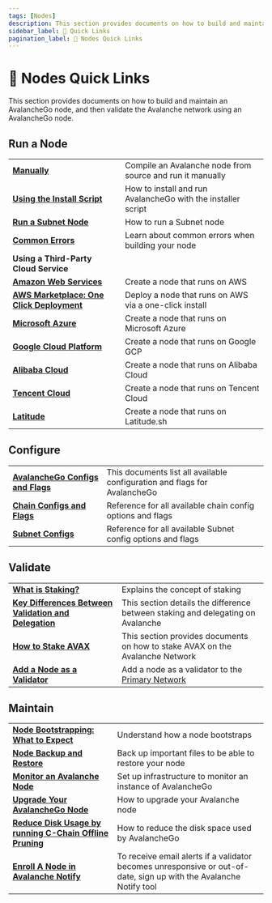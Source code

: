 ```yaml
---
tags: [Nodes]
description: This section provides documents on how to build and maintain an AvalancheGo node, and then validate the Avalanche network using an AvalancheGo node.
sidebar_label: 🔗 Quick Links
pagination_label: 🔗 Nodes Quick Links
---
```

# 🔗 Nodes Quick Links

This section provides documents on how to build and maintain an AvalancheGo
node, and then validate the Avalanche network using an AvalancheGo node.
## Run a Node
| | |
| --- | --- |
| [**Manually**](/nodes/run/node-manually.md) | Compile an Avalanche node from source and run it manually |
| [**Using the Install Script**](/nodes/run/with-installer/installing-avalanchego.md) | How to install and run AvalancheGo with the installer script |
| [**Run a Subnet Node**](/nodes/run/subnet-node.md) | How to run a Subnet node |
| [**Common Errors**](nodes/run/FAQ.md) | Learn about common errors when building your node |
| **Using a Third-Party Cloud Service** |  |
| [**Amazon Web Services**](/nodes/run/third-party/aws-node.md) | Create a node that runs on AWS |
| [**AWS Marketplace: One Click Deployment**](nodes/run/third-party/aws-marketplace-one-click.md) | Deploy a node that runs on AWS via a one-click install |
| [**Microsoft Azure**](/nodes/run/third-party/microsoft-azure-node.md) | Create a node that runs on Microsoft Azure |
| [**Google Cloud Platform**](/nodes/run/third-party/google-cloud-node.md) | Create a node that runs on Google GCP |
| [**Alibaba Cloud**](/nodes/run/third-party/alibaba-cloud-node.md) | Create a node that runs on Alibaba Cloud |
| [**Tencent Cloud**](/nodes/run/third-party/tencent-cloud-node.md) | Create a node that runs on Tencent Cloud |
| [**Latitude**](/nodes/run/third-party/latitude-node.md) | Create a node that runs on Latitude.sh |

## Configure
|                                                                          |                                                             |
| :---------------------------------------------------------------------------- | :---------------------------------------------------------- |
| [**AvalancheGo Configs and Flags**](/nodes/configure/avalanchego-config-flags.md) | This documents list all available configuration and flags for AvalancheGo    |
| [**Chain Configs and Flags**](/nodes/configure/chain-config-flags.md)          | Reference for all available chain config options and flags    |
| [**Subnet Configs**](/nodes/configure/subnet-configs.md)             | Reference for all available Subnet config options and flags   |

## Validate
|                                                    |                                                                                        |
| :------------------------------------------------- | :------------------------------------------------------------------------------------- |
| [**What is Staking?**](/nodes/validate/what-is-staking.md)      | Explains the concept of staking                                                         |
| [**Key Differences Between Validation and Delegation**](/nodes/validate/validate-or-delegate.md)      | This section details the difference between staking and delegating on Avalanche                                                      |
| [**How to Stake AVAX**](/nodes/validate/how-to-stake.md)      | This section provides documents on how to stake AVAX on the Avalanche Network
| [**Add a Node as a Validator**](nodes/validate/add-a-validator.md) | Add a node as a validator to the [Primary Network](/learn/avalanche/avalanche-platform.md) |

## Maintain
|                                                                          |                                                             |
| :---------------------------------------------------------------------------- | :---------------------------------------------------------- |
| [**Node Bootstrapping: What to Expect**](/nodes/maintain/node-bootstrap.md)  | Understand how a node bootstraps                                     |
| [**Node Backup and Restore**](/nodes/maintain/node-backup-and-restore.md)          | Back up important files to be able to restore your node     |
| [**Monitor an Avalanche Node**](/nodes/maintain/setting-up-node-monitoring.md)     | Set up infrastructure to monitor an instance of AvalancheGo |
| [**Upgrade Your AvalancheGo Node**](/nodes/maintain/upgrade-your-avalanchego-node.md) | How to upgrade your Avalanche node                                 |
| [**Reduce Disk Usage by running C-Chain Offline Pruning**](/nodes/maintain/run-offline-pruning.md)       | How to reduce the disk space used by AvalancheGo                                     |
| [**Enroll A Node in Avalanche Notify**](/nodes/maintain/avalanche-notify.md)    | To receive email alerts if a validator becomes unresponsive or out-of-date, sign up with the Avalanche Notify tool                       |
